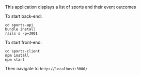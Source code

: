 This application displays a list of sports and their event outcomes

To start back-end:
```
cd sports-api
bundle install
rails s -p=3001
```

To start front-end:
```
cd sports-client
npm install
npm start
```

Then navigate to `http://localhost:3000/`

